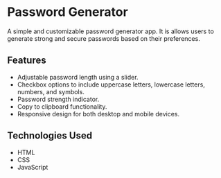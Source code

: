# Password Generator

A simple and customizable password generator app. It is allows users to generate strong and secure passwords based on their preferences.

## Features

- Adjustable password length using a slider.
- Checkbox options to include uppercase letters, lowercase letters, numbers, and symbols.
- Password strength indicator.
- Copy to clipboard functionality.
- Responsive design for both desktop and mobile devices.

## Technologies Used

- HTML
- CSS
- JavaScript
